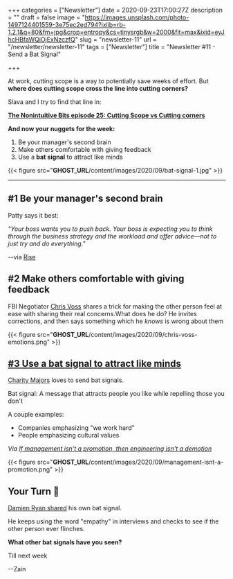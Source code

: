 +++
categories = ["Newsletter"]
date = 2020-09-23T17:00:27Z
description = ""
draft = false
image = "https://images.unsplash.com/photo-1497124401559-3e75ec2ed794?ixlib=rb-1.2.1&q=80&fm=jpg&crop=entropy&cs=tinysrgb&w=2000&fit=max&ixid=eyJhcHBfaWQiOjExNzczfQ"
slug = "newsletter-11"
url = "/newsletter/newsletter-11"
tags = ["Newsletter"]
title = "Newsletter #11 - Send a Bat Signal"

+++


At work, cutting scope is a way to potentially save weeks of effort. But **where does cutting scope cross the line into cutting corners?**

Slava and I try to find that line in:

**[The Nonintuitive Bits episode 25: Cutting Scope vs Cutting corners](http://www.thenonintuitivebits.com/673913/4353353-reducing-scope-vs-cutting-corners/?utm_source=zainrizvi.io&utm_medium=newsletter)**

**And now your nuggets for the week:**

1. Be your manager's second brain
2. Make others comfortable with giving feedback
3. Use a **bat signal** to attract like minds

{{< figure src="__GHOST_URL__/content/images/2020/09/bat-signal-1.jpg" >}}

---

## #1 Be your manager's second brain

Patty says it best:

_"Your boss wants you to push back. Your boss is expecting you to think through the business strategy and the workload and offer advice—not to just try and do everything."_

--via [Rise](https://www.amazon.com/Rise-Practical-Advancing-Career-Standing/dp/1607742608)

## #2 Make others comfortable with giving feedback

FBI Negotiator [Chris Voss](https://twitter.com/VossNegotiation) shares a trick for making the other person feel at ease with sharing their real concerns.What does he do? He invites corrections, and then says something which he _knows_ is wrong about them

{{< figure src="__GHOST_URL__/content/images/2020/09/chris-voss-emotions.png" >}}

## [#3 Use a bat signal to attract like minds](https://charity.wtf/2020/09/06/if-management-isnt-a-promotion-then-engineering-isnt-a-demotion/)

[Charity Majors](https://twitter.com/mipsytipsy) loves to send bat signals.

Bat signal: A message that attracts people you like while repelling those you don't

A couple examples:

* Companies emphasizing "we work hard"
* People emphasizing cultural values

_Via [If management isn't a promotion, then engineering isn't a demotion](https://charity.wtf/2020/09/06/if-management-isnt-a-promotion-then-engineering-isnt-a-demotion/?utm_source=zainrizvi.io&utm_medium=newsletter)_

{{< figure src="__GHOST_URL__/content/images/2020/09/management-isnt-a-promotion.png" >}}

## Your Turn 👊

[Damien Ryan shared](https://twitter.com/djryan/status/1307238279566290944) his own bat signal.

He keeps using the word "empathy" in interviews and checks to see if the other person ever flinches.

**What other bat signals have you seen?**

Till next week

--Zain


